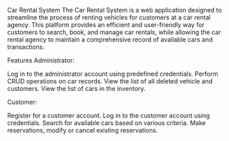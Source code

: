 Car Rental System
The Car Rental System is a web application designed to streamline the process of renting vehicles for customers at a car rental agency. This platform provides an efficient and user-friendly way for customers to search, book, and manage car rentals, while allowing the car rental agency to maintain a comprehensive record of available cars and transactions.

Features
Administrator:

Log in to the administrator account using predefined credentials.
Perform CRUD operations on car records.
View the list of all deleted vehicle and customers.
View the list of cars in the inventory.

Customer:

Register for a customer account.
Log in to the customer account using credentials.
Search for available cars based on various criteria.
Make reservations, modify or cancel existing reservations.
